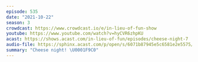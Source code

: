 ```yaml
---
episode: 535
date: "2021-10-22"
season: 3
crowdcast: https://www.crowdcast.io/e/in-lieu-of-fun-show
youtube: https://www.youtube.com/watch?v=hyCVR6zhpKU
acast: https://shows.acast.com/in-lieu-of-fun/episodes/cheese-night-7
audio-file: https://sphinx.acast.com/p/open/s/6071b87945e5c6581e2e5575/e/617b190df49a320014e483a0/media.mp3
summary: "Cheese night! \U0001F9C0"
---
```


